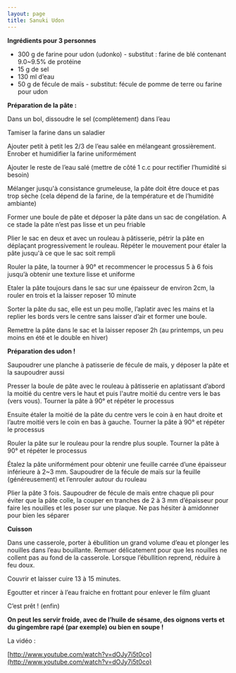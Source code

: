 ```yaml
---
layout: page
title: Sanuki Udon
---
```


**Ingrédients pour 3 personnes**

- 300 g de farine pour udon (udonko) - substitut : farine de blé contenant 9.0~9.5% de protéine
- 15 g de sel
- 130 ml d’eau
- 50 g de fécule de maïs - substitut: fécule de pomme de terre ou farine pour udon

**Préparation de la pâte :**

Dans un bol, dissoudre le sel (complètement) dans l’eau

Tamiser la farine dans un saladier

Ajouter petit à petit les 2/3 de l’eau salée en mélangeant grossièrement. Enrober et humidifier la farine uniformément

Ajouter le reste de l’eau salé (mettre de côté 1 c.c pour rectifier l’humidité si besoin)

Mélanger jusqu'à consistance grumeleuse, la pâte doit être douce et pas trop sèche (cela dépend de la farine, de la température et de l’humidité ambiante)

Former une boule de pâte et déposer la pâte dans un sac de congélation. A ce stade la pâte n’est pas lisse et un peu friable

Plier le sac en deux et avec un rouleau à pâtisserie, pétrir la pâte en déplaçant progressivement le rouleau. Répéter le mouvement pour étaler la pâte jusqu'à ce que le sac soit rempli

Rouler la pâte, la tourner à 90° et recommencer le processus 5 à 6 fois jusqu’à obtenir une texture lisse et uniforme

Etaler la pâte toujours dans le sac sur une épaisseur de environ 2cm, la rouler en trois et la laisser reposer 10 minute

Sorter la pâte du sac, elle est un peu molle, l’aplatir avec les mains et la replier les bords vers le centre sans laisser d’air et former une boule.

Remettre la pâte dans le sac et la laisser reposer 2h (au printemps, un peu moins en été et le double en hiver)

**Préparation des udon !**

Saupoudrer une planche à patisserie de fécule de maïs, y déposer la pâte et la saupoudrer aussi

Presser la boule de pâte avec le rouleau à pâtisserie en aplatissant d’abord la moitié du centre vers le haut et puis l'autre moitié du centre vers le bas (vers vous). Tourner la pâte à 90° et répéter le processus

Ensuite étaler la moitié de la pâte du centre vers le coin à en haut droite et l’autre moitié vers le coin en bas à gauche. Tourner la pâte à 90° et répéter le processus

Rouler la pâte sur le rouleau pour la rendre plus souple. Tourner la pâte à 90° et répéter le processus

Étalez la pâte uniformément pour obtenir une feuille carrée d’une épaisseur inférieure à 2~3 mm. Saupoudrer de la fécule de maïs sur la feuille (généreusement) et l’enrouler autour du rouleau

Plier la pâte 3 fois. Saupoudrer de fécule de maïs entre chaque pli pour éviter que la pâte colle, la couper en tranches de 2 à 3 mm d’épaisseur pour faire les nouilles et les poser sur une plaque. Ne pas hésiter à amidonner pour bien les séparer

**Cuisson**

Dans une casserole, porter à ébullition un grand volume d’eau et plonger les nouilles dans l’eau bouillante. Remuer délicatement pour que les nouilles ne collent pas au fond de la casserole. Lorsque l’ébullition reprend, réduire à feu doux.

Couvrir et laisser cuire 13 à 15 minutes.

Egoutter et rincer à l’eau fraiche en frottant pour enlever le film gluant

C’est prêt ! (enfin)

**On peut les servir froide, avec de l’huile de sésame, des oignons verts et du gingembre rapé (par exemple) ou bien en soupe !**

La vidéo :

[http://www.youtube.com/watch?v=dOJy7i5t0co](http://www.youtube.com/watch?v=dOJy7i5t0co)
